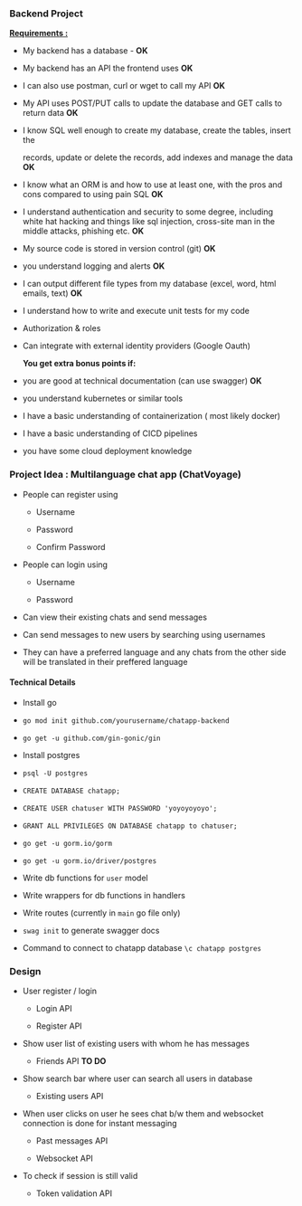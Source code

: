 ### Backend Project

**<u>Requirements : </u>**

- My backend has a database - **OK**

- My backend has an API the frontend uses **OK**

- I can also use postman, curl or wget to call my API **OK**

- My API uses POST/PUT calls to update the database and GET calls to return data **OK**

- I know SQL well enough to create my database, create the tables, insert the 
  
  records, update or delete the records, add indexes and manage the data **OK**

- I know what an ORM is and how to use at least one, with the pros and cons compared to using pain SQL **OK**

- I understand authentication and security to some degree, including white hat hacking and things like sql injection, cross-site man in the middle attacks, phishing etc. **OK**

- My source code is stored in version control (git) **OK**

- you understand logging and alerts **OK**

- I can output different file types from my database (excel, word, html emails, text) **OK**

- I understand how to write and execute unit tests for my code

- Authorization & roles

- Can integrate with external identity providers (Google Oauth)
  
  **You get extra bonus points if:**

- you are good at technical documentation (can use swagger) **OK**

- you understand kubernetes or similar tools

- I have a basic understanding of containerization ( most likely docker)

- I have a basic understanding of CICD pipelines

- you have some cloud deployment knowledge

### Project Idea : Multilanguage chat app (ChatVoyage)

- People can register using 
  
  - Username
  
  - Password 
  
  - Confirm Password 

- People can login using 
  
  - Username 
  
  - Password

- Can view their existing chats and send messages 

- Can send messages to new users by searching using usernames

- They can have a preferred language and any chats from the other side will be translated in their preffered language 

#### Technical Details

- Install go

- `go mod init github.com/yourusername/chatapp-backend`

- `go get -u github.com/gin-gonic/gin`

- Install postgres

- `psql -U postgres`

- `CREATE DATABASE chatapp;`

- `CREATE USER chatuser WITH PASSWORD 'yoyoyoyoyo';`

- `GRANT ALL PRIVILEGES ON DATABASE chatapp to chatuser;`

- `go get -u gorm.io/gorm`

- `go get -u gorm.io/driver/postgres`

- Write db functions for `user` model

- Write wrappers for db functions in handlers 

- Write routes (currently in `main` go file only)

- `swag init` to generate swagger docs 

- Command to connect to chatapp database `\c chatapp postgres`



### Design

- User register / login
  
  - Login API 
  
  - Register API 

- Show user list of existing users with whom he has messages
  
  - Friends API **TO DO**

- Show search bar where user can search all users in database
  
  - Existing users API 

- When user clicks on user he sees chat b/w them and websocket connection is done for instant messaging
  
  - Past messages API
  
  - Websocket API

- To check if session is still valid
  
  - Token validation API 

